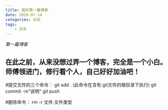 ```yaml
---
title: 我的第一篇博客
date: 2020-07-14
categories: 日志
tags:
    - 日志
---
```

*第一篇博客*

  在此之前，从来没想过弄一个博客，完全是一个小白。师傅领进门，修行看个人，自己好好加油吧！
------------------------------------------------------------------------------------

#提交文件的三个命令：
         git add . (此命令在含有.git文件的根目录下执行)
         git commit -m"说明"
         git push

#删除命令：
        rm -r 文件.文件类型 
